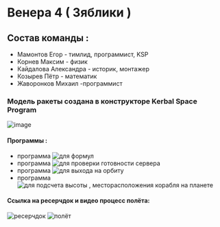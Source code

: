 # Венера 4 ( Зяблики )
## Состав команды :

*    Мамонтов Егор - тимлид, программист, KSP
*    Корнев Максим - физик
*    Кайдалова Александра - историк, монтажер
*    Козырев Пётр - математик
*    Жаворонков Михаил -программист
### Модель ракеты создана в конструкторе Kerbal Space Program
![image](https://user-images.githubusercontent.com/83081015/209557718-5e22947e-82a3-4e1b-9fb4-9307b222008b.png)
#### Программы :
* программа <img src="https://github.com/zhavkk/Kerbal/blob/main/formls.py" alt="для формул">
* программа <img src="https://github.com/zhavkk/Kerbal/blob/main/check.py" alt="для проверки готовности сервера">
* программа <img src="https://github.com/zhavkk/Kerbal/blob/main/orbit.py" alt="для выхода на орбиту">
* программа <img src="https://github.com/zhavkk/Kerbal/blob/main/pos.py" alt="для подсчета высоты , месторасположения корабля на планете">
#### Ссылка на ресерчдок и видео процесс полёта:
<img src="https://docs.google.com/document/d/1LsRoiqpiCP4YFnJS0DyI2kqNgyHtI84A/edit" alt="ресерчдок">
<img src="https://youtu.be/5mixTKo_Ks0 " alt="полёт">
